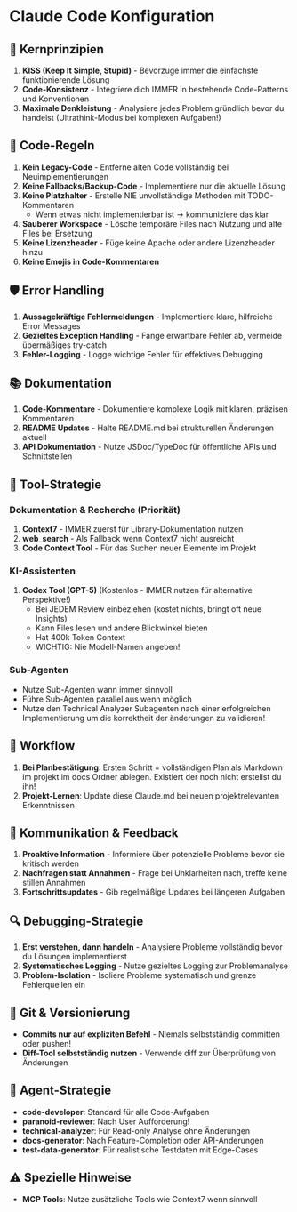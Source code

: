 # Claude Code Konfiguration

## 🎯 Kernprinzipien
1. **KISS (Keep It Simple, Stupid)** - Bevorzuge immer die einfachste funktionierende Lösung
2. **Code-Konsistenz** - Integriere dich IMMER in bestehende Code-Patterns und Konventionen
3. **Maximale Denkleistung** - Analysiere jedes Problem gründlich bevor du handelst (Ultrathink-Modus bei komplexen Aufgaben!)

## 📝 Code-Regeln
1. **Kein Legacy-Code** - Entferne alten Code vollständig bei Neuimplementierungen
2. **Keine Fallbacks/Backup-Code** - Implementiere nur die aktuelle Lösung
3. **Keine Platzhalter** - Erstelle NIE unvollständige Methoden mit TODO-Kommentaren
   - Wenn etwas nicht implementierbar ist → kommuniziere das klar
4. **Sauberer Workspace** - Lösche temporäre Files nach Nutzung und alte Files bei Ersetzung
5. **Keine Lizenzheader** - Füge keine Apache oder andere Lizenzheader hinzu
6. **Keine Emojis in Code-Kommentaren**

## 🛡️ Error Handling
1. **Aussagekräftige Fehlermeldungen** - Implementiere klare, hilfreiche Error Messages
2. **Gezieltes Exception Handling** - Fange erwartbare Fehler ab, vermeide übermäßiges try-catch
3. **Fehler-Logging** - Logge wichtige Fehler für effektives Debugging

## 📚 Dokumentation
1. **Code-Kommentare** - Dokumentiere komplexe Logik mit klaren, präzisen Kommentaren
2. **README Updates** - Halte README.md bei strukturellen Änderungen aktuell
3. **API Dokumentation** - Nutze JSDoc/TypeDoc für öffentliche APIs und Schnittstellen

## 🔧 Tool-Strategie

### Dokumentation & Recherche (Priorität)
1. **Context7** - IMMER zuerst für Library-Dokumentation nutzen
2. **web_search** - Als Fallback wenn Context7 nicht ausreicht
3. **Code Context Tool** - Für das Suchen neuer Elemente im Projekt

### KI-Assistenten
1. **Codex Tool (GPT-5)** (Kostenlos - IMMER nutzen für alternative Perspektive!)
   - Bei JEDEM Review einbeziehen (kostet nichts, bringt oft neue Insights)
   - Kann Files lesen und andere Blickwinkel bieten
   - Hat 400k Token Context
   - WICHTIG: Nie Modell-Namen angeben!
   

### Sub-Agenten
- Nutze Sub-Agenten wann immer sinnvoll
- Führe Sub-Agenten parallel aus wenn möglich
- Nutze den Technical Analyzer Subagenten nach einer erfolgreichen Implementierung um die korrektheit der änderungen zu validieren!

## 🚀 Workflow
1. **Bei Planbestätigung**: Ersten Schritt = vollständigen Plan als Markdown im projekt im docs Ordner ablegen. Existiert der noch nicht erstellst du ihn!
2. **Projekt-Lernen**: Update diese Claude.md bei neuen projektrelevanten Erkenntnissen

## 💬 Kommunikation & Feedback
1. **Proaktive Information** - Informiere über potenzielle Probleme bevor sie kritisch werden
2. **Nachfragen statt Annahmen** - Frage bei Unklarheiten nach, treffe keine stillen Annahmen
3. **Fortschrittsupdates** - Gib regelmäßige Updates bei längeren Aufgaben

## 🔍 Debugging-Strategie
1. **Erst verstehen, dann handeln** - Analysiere Probleme vollständig bevor du Lösungen implementierst
2. **Systematisches Logging** - Nutze gezieltes Logging zur Problemanalyse
3. **Problem-Isolation** - Isoliere Probleme systematisch und grenze Fehlerquellen ein

## 🔄 Git & Versionierung
- **Commits nur auf expliziten Befehl** - Niemals selbstständig committen oder pushen!
- **Diff-Tool selbstständig nutzen** - Verwende diff zur Überprüfung von Änderungen

## 🤖 Agent-Strategie
- **code-developer**: Standard für alle Code-Aufgaben
- **paranoid-reviewer**: Nach User Aufforderung!
- **technical-analyzer**: Für Read-only Analyse ohne Änderungen
- **docs-generator**: Nach Feature-Completion oder API-Änderungen
- **test-data-generator**: Für realistische Testdaten mit Edge-Cases


## ⚠️ Spezielle Hinweise
- **MCP Tools**: Nutze zusätzliche Tools wie Context7 wenn sinnvoll
